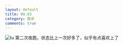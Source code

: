 ```yaml
---
layout: default
title: 09.03
category: 跑步
comments: true
---
```


![tu](http://photo.weibo.com/1871854871/photos/large/photo_id/3883093793630363/album_id/3883093487388158)
第二次夜跑，状态比上一次好多了，似乎有点喜欢上了
